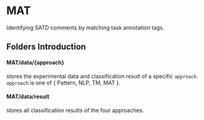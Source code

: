 # MAT
Identifying SATD comments by matching task annotation tags.

## Folders Introduction
#### MAT/data/{approach}
stores the experimental data and classification result of a specific `approach`. `approach` is one of { Pattern, NLP, TM, MAT }.

#### MAT/data/result
stores all classification results of the four approaches.
